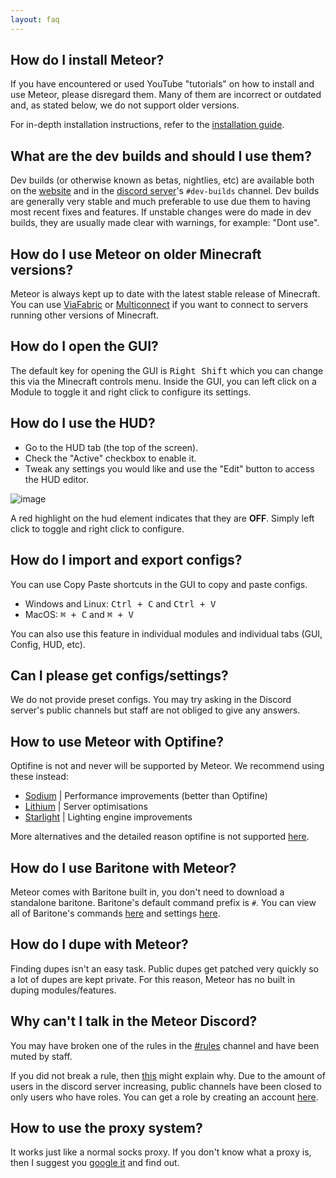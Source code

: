 ```yaml
---
layout: faq
---
```


## How do I install Meteor?
If you have encountered or used YouTube "tutorials" on how to install and use Meteor, please disregard them.
Many of them are incorrect or outdated and, as stated below, we do not support older versions.

For in-depth installation instructions, refer to the [installation guide](https://github.com/MeteorDevelopment/meteor-client/wiki/Installation).

## What are the dev builds and should I use them?
Dev builds (or otherwise known as betas, nightlies, etc) are available both on the [website](https://meteorclient.com/) and in the [discord server](https://meteorclient.com/discord)'s `#dev-builds` channel.
Dev builds are generally very stable and much preferable to use due them to having most recent fixes and features.
If unstable changes were do made in dev builds, they are usually made clear with warnings, for example: "Dont use".

## How do I use Meteor on older Minecraft versions?
Meteor is always kept up to date with the latest stable release of Minecraft.  
You can use [ViaFabric](https://modrinth.com/mod/viafabric) or [Multiconnect](https://modrinth.com/mod/multiconnect) if you want to connect to servers running other versions of Minecraft.

## How do I open the GUI?
The default key for opening the GUI is <kbd>Right Shift</kbd> which you can change this via the Minecraft controls menu.
Inside the GUI, you can left click on a Module to toggle it and right click to configure its settings.

## How do I use the HUD?
- Go to the HUD tab (the top of the screen).
- Check the "Active" checkbox to enable it.
- Tweak any settings you would like and use the "Edit" button to access the HUD editor.

![image](https://user-images.githubusercontent.com/72693226/129832108-683ea81a-028c-4d96-8419-4a5dfde5f527.png)

A red highlight on the hud element indicates that they are **OFF**. Simply left click to toggle and right click to configure.

## How do I import and export configs?
You can use Copy Paste shortcuts in the GUI to copy and paste configs.
- Windows and Linux: <kbd>Ctrl + C</kbd> and <kbd>Ctrl + V</kbd>
- MacOS: <kbd>⌘ + C</kbd> and <kbd>⌘ + V</kbd>

You can also use this feature in individual modules and individual tabs (GUI, Config, HUD, etc).

## Can I please get configs/settings?
We do not provide preset configs.
You may try asking in the Discord server's public channels but staff are not obliged to give any answers.

## How to use Meteor with Optifine?
Optifine is not and never will be supported by Meteor. We recommend using these instead:

- [Sodium](https://modrinth.com/mod/sodium) | Performance improvements (better than Optifine)
- [Lithium](https://modrinth.com/mod/lithium) | Server optimisations
- [Starlight](https://modrinth.com/mod/starlight) | Lighting engine improvements

More alternatives and the detailed reason optifine is not supported [here](https://lambdaurora.dev/optifine_alternatives/).

## How do I use Baritone with Meteor?
Meteor comes with Baritone built in, you don't need to download a standalone baritone.
Baritone's default command prefix is `#`.
You can view all of Baritone's commands [here](https://github.com/cabaletta/baritone/blob/master/USAGE.md) and settings [here](https://baritone.leijurv.com/baritone/api/Settings.html).

## How do I dupe with Meteor?
Finding dupes isn't an easy task. Public dupes get patched very quickly so a lot of dupes are kept private.
For this reason, Meteor has no built in duping modules/features.

## Why can't I talk in the Meteor Discord?
You may have broken one of the rules in the [#rules](https://discord.com/channels/689197705683140636/816501672477720626/) channel
and have been muted by staff.

If you did not break a rule, then [this](https://discord.com/channels/689197705683140636/689198722097348624/870066829622652989) might explain why.
Due to the amount of users in the discord server increasing, public channels have been closed to only users who have roles. You can get a role by creating an account [here](https://meteorclient.com/account).

## How to use the proxy system?
It works just like a normal socks proxy. If you don't know what a proxy is, then I suggest you [google it](https://letmegooglethat.com/?q=proxy) and find out.